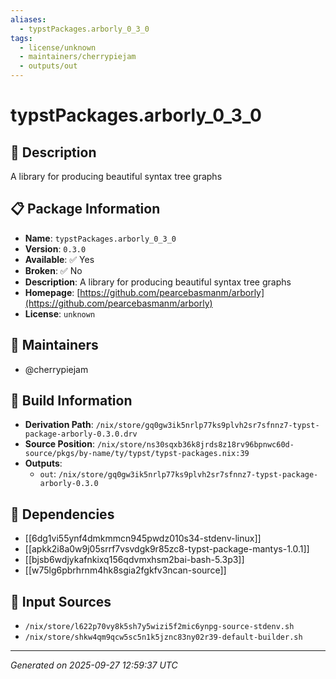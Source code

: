 ```yaml
---
aliases:
  - typstPackages.arborly_0_3_0
tags:
  - license/unknown
  - maintainers/cherrypiejam
  - outputs/out
---
```


# typstPackages.arborly_0_3_0

## 📝 Description

A library for producing beautiful syntax tree graphs

## 📋 Package Information

- **Name**: `typstPackages.arborly_0_3_0`
- **Version**: `0.3.0`
- **Available**: ✅ Yes
- **Broken**: ✅ No
- **Description**: A library for producing beautiful syntax tree graphs
- **Homepage**: [https://github.com/pearcebasmanm/arborly](https://github.com/pearcebasmanm/arborly)
- **License**: `unknown`
## 👥 Maintainers

- @cherrypiejam


## 🔧 Build Information

- **Derivation Path**: `/nix/store/gq0gw3ik5nrlp77ks9plvh2sr7sfnnz7-typst-package-arborly-0.3.0.drv`
- **Source Position**: `/nix/store/ns30sqxb36k8jrds8z18rv96bpnwc60d-source/pkgs/by-name/ty/typst/typst-packages.nix:39`
- **Outputs**:
  - `out`:  `/nix/store/gq0gw3ik5nrlp77ks9plvh2sr7sfnnz7-typst-package-arborly-0.3.0`

## 🔗 Dependencies

- [[6dg1vi55ynf4dmkmmcn945pwdz010s34-stdenv-linux]]
- [[apkk2i8a0w9j05srrf7vsvdgk9r85zc8-typst-package-mantys-1.0.1]]
- [[bjsb6wdjykafnkixq156qdvmxhsm2bai-bash-5.3p3]]
- [[w75lg6pbrhrnm4hk8sgia2fgkfv3ncan-source]]

## 📁 Input Sources

- `/nix/store/l622p70vy8k5sh7y5wizi5f2mic6ynpg-source-stdenv.sh`
- `/nix/store/shkw4qm9qcw5sc5n1k5jznc83ny02r39-default-builder.sh`

---
*Generated on 2025-09-27 12:59:37 UTC*

